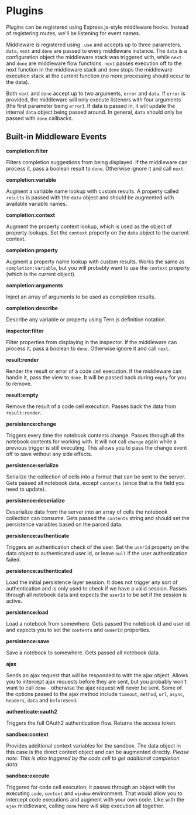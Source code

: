 # Plugins

Plugins can be registered using Express.js-style middleware hooks. Instead of registering routes, we'll be listening for event names.

Middleware is registered using `.use` and accepts up to three parameters. `data`, `next` and `done` are passed to every middleware instance. The `data` is a configuration object the middleware stack was triggered with, while `next` and `done` are middleware flow functions. `next` passes execution off to the next function in the middleware stack and `done` stops the middleware execution stack at the current function (no more processing should occur to the data).

Both `next` and `done` accept up to two arguments, `error` and `data`. If `error` is provided, the middleware will only execute listeners with four arguments (the first parameter being `error`). If data is passed in, it will update the internal `data` object being passed around. In general, `data` should only be passed with `done` callbacks.

## Built-in Middleware Events

**completion:filter**

Filters completion suggestions from being displayed. If the middleware can process it, pass a boolean result to `done`. Otherwise ignore it and call `next`.

**completion:variable**

Augment a variable name lookup with custom results. A property called `results` is passed with the `data` object and should be augmented with available variable names.

**completion:context**

Augment the property context lookup, which is used as the object of property lookups. Set the `context` property on the `data` object to the current context.

**completion:property**

Augment a property name lookup with custom results. Works the same as `completion:variable`, but you will probably want to use the `context` property (which is the current object).

**completion:arguments**

Inject an array of arguments to be used as completion results.

**completion:describe**

Describe any variable or property using Tern.js definition notation.

**inspector:filter**

Filter properties from displaying in the inspector. If the middleware can process it, pass a boolean to `done`. Otherwise ignore it and call `next`.

**result:render**

Render the result or error of a code cell execution. If the middleware can handle it, pass the view to `done`. It will be passed back during `empty` for you to remove.

**result:empty**

Remove the result of a code cell execution. Passes back the data from `result:render`.

**persistence:change**

Triggers every time the notebook contents change. Passes through all the notebook contents for working with. It will not call `change` again while a previous trigger is still executing. This allows you to pass the change event off to save without any side effects.

**persistence:serialize**

Serialize the collection of cells into a format that can be sent to the server. Gets passed all notebook data, except `contents` (since that is the field you need to update).

**persistence:deserialize**

Deserialize data from the server into an array of cells the notebook collection can consume. Gets passed the `contents` string and should set the persistence variables based on the parsed data.

**persistence:authenticate**

Triggers an authentication check of the user. Set the `userId` property on the data object to authenticated user id, or leave `null` if the user authentication failed.

**persistence:authenticated**

Load the initial persistence layer session. It does not trigger any sort of authentication and is only used to check if we have a valid session. Passes through all notebook data and expects the `userId` to be set if the session is active.

**persistence:load**

Load a notebook from somewhere. Gets passed the notebook id and user id and expects you to set the `contents` and `ownerId` properties.

**persistence:save**

Save a notebook to somewhere. Gets passed all notebook data.

**ajax**

Sends an ajax request that will be responded to with the ajax object. Allows you to intercept ajax requests before they are sent, but you probably won't want to call `done` - otherwise the ajax request will never be sent. Some of the options passed to the ajax method include `timeout`, `method`, `url`, `async`, `headers`, `data` and `beforeSend`.

**authenticate:oauth2**

Triggers the full OAuth2 authentication flow. Returns the access token.

**sandbox:context**

Provides additional context variables for the sandbox. The data object in this case is the direct context object and can be augmented directly. *Please note: This is also triggered by the code cell to get additional completion data.*

**sandbox:execute**

Triggered for code cell execution, it passes through an object with the executing `code`, `context` and `window` environment. That would allow you to intercept code executions and augment with your own code. Like with the `ajax` middleware, calling `done` here will skip execution all together.
